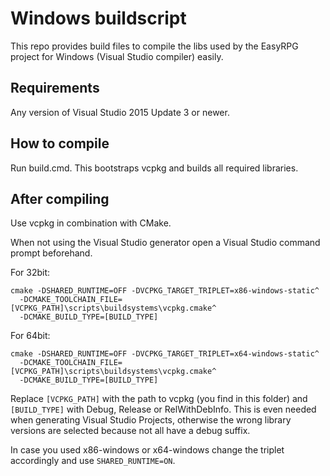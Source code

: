# Windows buildscript

This repo provides build files to compile the libs used by the EasyRPG project
for Windows (Visual Studio compiler) easily.

## Requirements

Any version of Visual Studio 2015 Update 3 or newer.

## How to compile

Run build.cmd. This bootstraps vcpkg and builds all required libraries.

## After compiling

Use vcpkg in combination with CMake.

When not using the Visual Studio generator open a Visual Studio command prompt
beforehand.

For 32bit:

    cmake -DSHARED_RUNTIME=OFF -DVCPKG_TARGET_TRIPLET=x86-windows-static^
      -DCMAKE_TOOLCHAIN_FILE=[VCPKG_PATH]\scripts\buildsystems\vcpkg.cmake^
      -DCMAKE_BUILD_TYPE=[BUILD_TYPE]

For 64bit:

    cmake -DSHARED_RUNTIME=OFF -DVCPKG_TARGET_TRIPLET=x64-windows-static^
      -DCMAKE_TOOLCHAIN_FILE=[VCPKG_PATH]\scripts\buildsystems\vcpkg.cmake^
      -DCMAKE_BUILD_TYPE=[BUILD_TYPE]

Replace ``[VCPKG_PATH]`` with the path to vcpkg (you find in this folder) and
``[BUILD_TYPE]`` with Debug, Release or RelWithDebInfo. This is even needed
when generating Visual Studio Projects, otherwise the wrong library versions
are selected because not all have a debug suffix.

In case you used x86-windows or x64-windows change the triplet accordingly and
use ``SHARED_RUNTIME=ON``.
